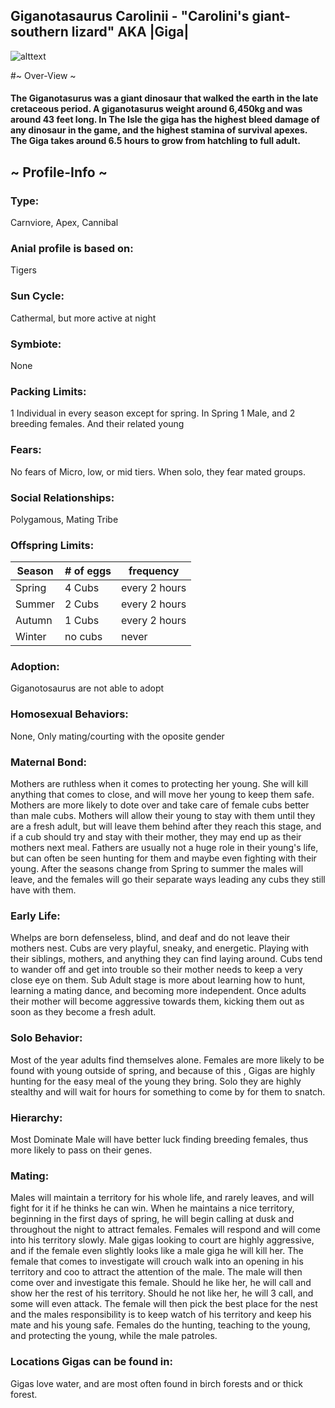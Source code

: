 ## Giganotasaurus Carolinii - "Carolini's giant-southern lizard" AKA |Giga|


![alttext](https://cdn.discordapp.com/attachments/938315634645803068/949354826037358593/giga_2.png)

#~ Over-View ~
#### The Giganotasurus was a giant dinosaur that walked the earth in the late cretaceous period. A giganotasurus weight around 6,450kg and was around 43 feet long. In The Isle the giga has the highest bleed damage of any dinosaur in the game, and the highest stamina of survival apexes. The Giga takes around 6.5 hours to grow from hatchling to full adult. 
## ~ Profile-Info ~
### Type:
Carnviore, Apex, Cannibal
### Anial profile is based on:
Tigers
### Sun Cycle:
Cathermal, but more active at night
### Symbiote:
None
### Packing Limits:
1 Individual in every season except for spring. In Spring 1 Male, and 2 breeding females. And their related young
### Fears:
No fears of Micro, low, or mid tiers. When solo, they fear mated groups. 
### Social Relationships:
Polygamous, Mating Tribe
### Offspring Limits:
| Season | # of eggs | frequency | 
| ------------- | ------------- | ------------- |
| Spring  | 4 Cubs | every 2 hours |
| Summer  | 2 Cubs  | every 2 hours |
| Autumn  | 1 Cubs  | every 2 hours |
| Winter  | no cubs  | never 
### Adoption:
Giganotosaurus are not able to adopt
### Homosexual Behaviors:
None, Only mating/courting with the oposite gender
### Maternal Bond:
Mothers are ruthless when it comes to protecting her young. She will kill anything that comes to close, and will move her young to keep them safe. Mothers are more likely to dote over and take care of female cubs better than male cubs. Mothers will allow their young to stay with them until they are a fresh adult, but will leave them behind after they reach this stage, and if a cub should try and stay with their mother, they may end up as their mothers next meal. Fathers are usually not a huge role in their young's life, but can often be seen hunting for them and maybe even fighting with their young. After the seasons change from Spring to summer the males will leave, and the females will go their separate ways leading any cubs they still have with them.
### Early Life:
Whelps are born defenseless, blind, and deaf and do not leave their mothers nest. Cubs are very playful, sneaky, and energetic. Playing with their siblings, mothers, and anything they can find laying around. Cubs tend to wander off and get into trouble so their mother needs to keep a very close eye on them. Sub Adult stage is more about learning how to hunt, learning a mating dance, and becoming more independent. Once adults their mother will become aggressive towards them, kicking them out as soon as they become a fresh adult. 
### Solo Behavior:
Most of the year adults find themselves alone. Females are more likely to be found with young outside of spring, and because of this , Gigas are highly hunting for the easy meal of the young they bring. Solo they are highly stealthy and will wait for hours for something to come by for them to snatch.
### Hierarchy:
Most Dominate Male will have better luck finding breeding females, thus more likely to pass on their genes.
### Mating:
Males will maintain a territory for his whole life, and rarely leaves, and will fight for it if he thinks he can win. When he maintains a nice territory, beginning in the first days of spring, he will begin calling at dusk and throughout the night to attract females. Females will respond and will come into his territory slowly. Male gigas looking to court are highly aggressive, and if the female even slightly looks like a male giga he will kill her. The female that comes to investigate will crouch walk into an opening in his territory and coo to attract the attention of the male. The male will then come over and investigate this female. Should he like her, he will call and show her the rest of his territory. Should he not like her, he will 3 call, and some will even attack. The female will then pick the best place for the nest and the males responsibility is to keep watch of his territory and keep his mate and his young safe. Females do the hunting, teaching to the young, and protecting the young, while the male patroles.
### Locations Gigas can be found in: 
Gigas love water, and are most often found in birch forests and or thick forest. 